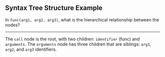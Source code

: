 ## Syntax Tree Structure Example

In `func(arg1, arg2, arg3)`, what is the hierarchical relationship between the nodes?

---

The `call` node is the root, with two children: `identifier` (func) and `arguments`. The `arguments` node has three children that are siblings: `arg1`, `arg2`, and `arg3` identifiers.

